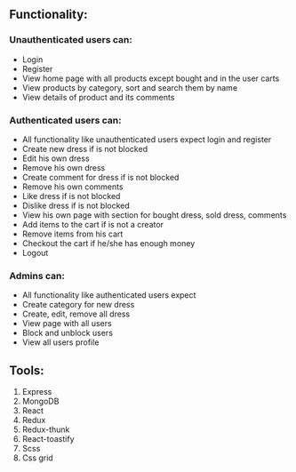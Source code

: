 ## Functionality:
### Unauthenticated users can:
- Login
- Register
- View home page with all products except bought and in the user carts
- View products by category, sort and search them by name
- View details of product and its comments

### Authenticated users can:
- All functionality like unauthenticated users expect login and register
- Create new dress if is not blocked
- Edit his own dress
- Remove his own dress
- Create comment for dress if is not blocked
- Remove his own comments
- Like dress if is not blocked
- Dislike dress if is not blocked
- View his own page with section for bought dress, sold dress, comments
- Add items to the cart if is not a creator
- Remove items from his cart
- Checkout the cart if he/she has enough money
- Logout

### Admins can:
- All functionality like authenticated users expect
- Create category for new dress
- Create, edit, remove all dress
- View page with all users
- Block and unblock users
- View all users profile

## Tools:
1. Express
2. MongoDB
3. React
4. Redux
5. Redux-thunk
6. React-toastify
7. Scss
8. Css grid
